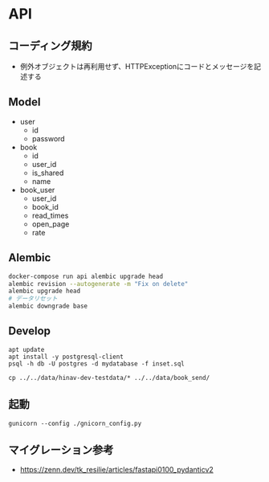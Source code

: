 # API

## コーディング規約

- 例外オブジェクトは再利用せず、HTTPExceptionにコードとメッセージを記述する


## Model

- user
  - id
  - password
- book
  - id
  - user_id
  - is_shared
  - name
- book_user
  - user_id
  - book_id
  - read_times
  - open_page
  - rate

## Alembic

```bash
docker-compose run api alembic upgrade head
alembic revision --autogenerate -m "Fix on delete"
alembic upgrade head
# データリセット
alembic downgrade base
```

## Develop

```
apt update
apt install -y postgresql-client
psql -h db -U postgres -d mydatabase -f inset.sql
```

```
cp ../../data/hinav-dev-testdata/* ../../data/book_send/
```

## 起動

```
gunicorn --config ./gnicorn_config.py 
```

## マイグレーション参考

- https://zenn.dev/tk_resilie/articles/fastapi0100_pydanticv2
